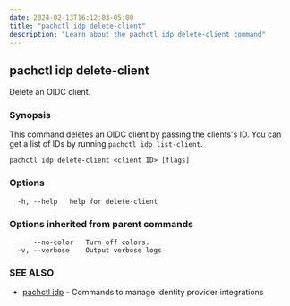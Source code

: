 ```yaml
---
date: 2024-02-13T16:12:03-05:00
title: "pachctl idp delete-client"
description: "Learn about the pachctl idp delete-client command"
---
```


## pachctl idp delete-client

Delete an OIDC client.

### Synopsis

This command deletes an OIDC client by passing the clients's ID. You can get a list of IDs by running `pachctl idp list-client`.

```
pachctl idp delete-client <client ID> [flags]
```

### Options

```
  -h, --help   help for delete-client
```

### Options inherited from parent commands

```
      --no-color   Turn off colors.
  -v, --verbose    Output verbose logs
```

### SEE ALSO

* [pachctl idp](../pachctl_idp)	 - Commands to manage identity provider integrations

